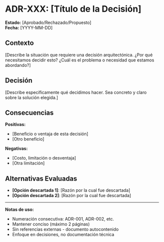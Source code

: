 # ADR-XXX: [Título de la Decisión]

**Estado:** [Aprobado/Rechazado/Propuesto]  
**Fecha:** [YYYY-MM-DD]

## Contexto
[Describe la situación que requiere una decisión arquitectónica. ¿Por qué necesitamos decidir esto? ¿Cuál es el problema o necesidad que estamos abordando?]

## Decisión
[Describe específicamente qué decidimos hacer. Sea concreto y claro sobre la solución elegida.]

## Consecuencias

**Positivas:**
+ [Beneficio o ventaja de esta decisión]
+ [Otro beneficio]

**Negativas:**
- [Costo, limitación o desventaja]
- [Otra limitación]

## Alternativas Evaluadas
- **[Opción descartada 1]**: [Razón por la cual fue descartada]
- **[Opción descartada 2]**: [Razón por la cual fue descartada]

---

**Notas de uso:**
- Numeración consecutiva: ADR-001, ADR-002, etc.
- Mantener conciso (máximo 2 páginas)
- Sin referencias externas - documento autocontenido
- Enfoque en decisiones, no documentación técnica